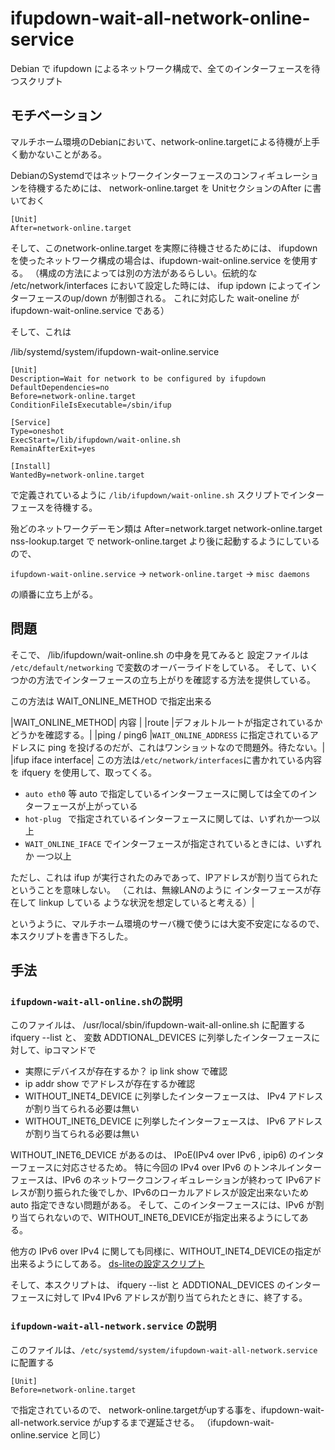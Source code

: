 # ifupdown-wait-all-network-online-service
Debian で ifupdown によるネットワーク構成で、全てのインターフェースを待つスクリプト

## モチベーション
マルチホーム環境のDebianにおいて、network-online.targetによる待機が上手く動かないことがある。

DebianのSystemdではネットワークインターフェースのコンフィギュレーションを待機するためには、 network-online.target を UnitセクションのAfter に書いておく
```
[Unit]
After=network-online.target
```

そして、このnetwork-online.target を実際に待機させるためには、
ifupdownを使ったネットワーク構成の場合は、ifupdown-wait-online.service を使用する。
（構成の方法によっては別の方法があるらしい。伝統的な /etc/network/interfaces において設定した時には、
ifup ipdown によってインターフェースのup/down が制御される。
これに対応した wait-oneline が ifupdown-wait-online.service である）

そして、これは

/lib/systemd/system/ifupdown-wait-online.service
```
[Unit]
Description=Wait for network to be configured by ifupdown
DefaultDependencies=no
Before=network-online.target
ConditionFileIsExecutable=/sbin/ifup

[Service]
Type=oneshot
ExecStart=/lib/ifupdown/wait-online.sh
RemainAfterExit=yes

[Install]
WantedBy=network-online.target
```
で定義されているように ```/lib/ifupdown/wait-online.sh``` スクリプトでインターフェースを待機する。

殆どのネットワークデーモン類は After=network.target network-online.target nss-lookup.target
で network-online.target より後に起動するようにしているので、

```ifupdown-wait-online.service``` -&gt; ```network-online.target``` -&gt; ```misc daemons```

の順番に立ち上がる。

## 問題

そこで、 /lib/ifupdown/wait-online.sh の中身を見てみると
設定ファイルは ```/etc/default/networking``` で変数のオーバーライドをしている。
そして、いくつかの方法でインターフェースの立ち上がりを確認する方法を提供している。

この方法は WAIT_ONLINE_METHOD で指定出来る 

|WAIT_ONLINE_METHOD| 内容 |
|route             |デフォルトルートが指定されているかどうかを確認する。|
|ping / ping6      |```WAIT_ONLINE_ADDRESS``` に指定されているアドレスに ping を投げるのだが、これはワンショットなので問題外。待たない。|
|ifup iface interface| この方法は```/etc/network/interfaces```に書かれている内容を ifquery を使用して、取ってくる。

* ```auto eth0``` 等 auto で指定しているインターフェースに関しては全てのインターフェースが上がっている
* ```hot-plug ``` で指定されているインターフェースに関しては、いずれか一つ以上
* ```WAIT_ONLINE_IFACE``` でインターフェースが指定されているときには、いずれか 一つ以上

ただし、これは ifup が実行されたのみであって、IPアドレスが割り当てられた ということを意味しない。
（これは、無線LANのように インターフェースが存在して linkup している ような状況を想定していると考える）|

というように、マルチホーム環境のサーバ機で使うには大変不安定になるので、本スクリプトを書き下ろした。

## 手法

### ```ifupdown-wait-all-online.sh```の説明
このファイルは、 /usr/local/sbin/ifupdown-wait-all-online.sh に配置する
ifquery --list と、 変数 ADDTIONAL_DEVICES に列挙したインターフェースに対して、ipコマンドで

- 実際にデバイスが存在するか？ ip link show で確認
- ip addr show でアドレスが存在するか確認
 - WITHOUT_INET4_DEVICE に列挙したインターフェースは、 IPv4 アドレスが割り当てられる必要は無い
 - WITHOUT_INET6_DEVICE に列挙したインターフェースは、 IPv6 アドレスが割り当てられる必要は無い

WITHOUT_INET6_DEVICE があるのは、 IPoE(IPv4 over IPv6 , ipip6) のインターフェースに対応させるため。
特に今回の IPv4 over IPv6 のトンネルインターフェースは、IPv6 のネットワークコンフィギュレーションが終わって
IPv6アドレスが割り振られた後でしか、IPv6のローカルアドレスが設定出来ないため auto 指定できない問題がある。
そして、このインターフェースには、IPv6 が割り当てられないので、WITHOUT_INET6_DEVICEが指定出来るようにしてある。

他方の IPv6 over IPv4 に関しても同様に、WITHOUT_INET4_DEVICEの指定が出来るようにしてある。
[ds-liteの設定スクリプト](https://gist.github.com/maildrop/4c32461685bc7d5c8969cc1f7a5ce38e#file-dslite-tunnel)

そして、本スクリプトは、 ifquery --list と ADDTIONAL_DEVICES のインターフェースに対して
IPv4 IPv6 アドレスが割り当てられたときに、終了する。

### ```ifupdown-wait-all-network.service``` の説明
このファイルは、```/etc/systemd/system/ifupdown-wait-all-network.service``` に配置する

```
[Unit]
Before=network-online.target
```
で指定されているので、
network-online.targetがupする事を、ifupdown-wait-all-network.service がupするまで遅延させる。
（ifupdown-wait-online.service と同じ）
